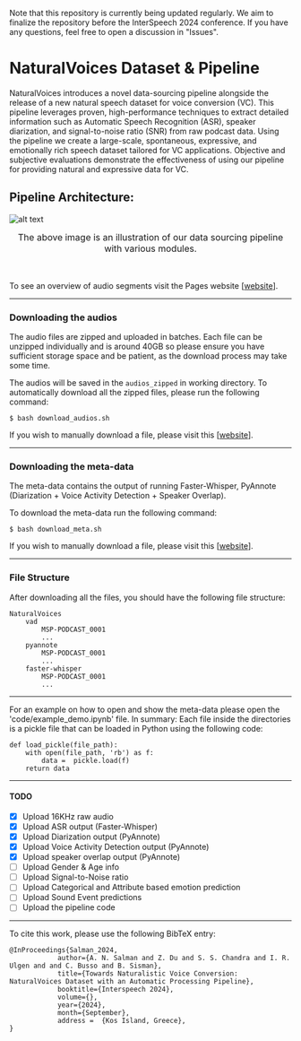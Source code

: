 
Note that this repository is currently being updated regularly. We aim to finalize the repository before the InterSpeech 2024 conference. If you have any questions, feel free to open a discussion in "Issues".


# NaturalVoices Dataset & Pipeline


NaturalVoices introduces a novel data-sourcing pipeline alongside the release of a new natural speech dataset for voice conversion (VC). This pipeline leverages proven, high-performance techniques to extract detailed information such as Automatic Speech Recognition (ASR), speaker diarization, and signal-to-noise ratio (SNR) from raw podcast data. Using the pipeline we create a large-scale, spontaneous, expressive, and emotionally rich speech dataset tailored for VC applications. Objective and subjective evaluations demonstrate the effectiveness of using our pipeline for providing natural and expressive data for VC.



<h2>Pipeline Architecture: </h2>

![alt text](./data/pipeline.png)
<figcaption style="text-align:center;"></font><font size=3> 
	The above image is an illustration of our data sourcing pipeline with various modules. </font>
</figcaption>
<br><br>


To see an overview of audio segments visit the Pages website [[website](https://3loi.github.io/NaturalVoices/)].

---------------------------

### Downloading the audios

The audio files are zipped and uploaded in batches. Each file can be unzipped individually and is around 40GB so please ensure you have sufficient storage space and be patient, as the download process may take some time.


The audios will be saved in the `audios_zipped` in working directory. To automatically download all the zipped files, please run the following command: 
  ```
  $ bash download_audios.sh
  ```

If you wish to manually download a file, please visit this [[website](https://lab-msp.com/NaturalVoices/audios_16khz)].

---------------------------

### Downloading the meta-data

The meta-data contains the output of running Faster-Whisper, PyAnnote (Diarization + Voice Activity Detection + Speaker Overlap). 

To download the meta-data run the following command:
  ```
  $ bash download_meta.sh
  ```

If you wish to manually download a file, please visit this [[website](https://lab-msp.com/NaturalVoices)].

---------------------------

### File Structure

After downloading all the files, you should have the following file structure:

```
NaturalVoices
	vad
		MSP-PODCAST_0001
		...
	pyannote
		MSP-PODCAST_0001
		...
	faster-whisper
		MSP-PODCAST_0001
		...

```



---------------------------

For an example on how to open and show the meta-data please open the 'code/example_demo.ipynb' file. In summary: Each file inside the directories is a pickle file that can be loaded in Python using the following code:

```
def load_pickle(file_path):
    with open(file_path, 'rb') as f:
        data =  pickle.load(f)
    return data
```

---------------------------


  #### TODO 
  - [x] Upload 16KHz raw audio
  - [x] Upload ASR output (Faster-Whisper)
  - [x] Upload Diarization output (PyAnnote)
  - [x] Upload Voice Activity Detection output (PyAnnote)
  - [x] Upload speaker overlap output (PyAnnote)
  - [ ] Upload Gender & Age info
  - [ ] Upload Signal-to-Noise ratio
  - [ ] Upload Categorical and Attribute based emotion prediction
  - [ ] Upload Sound Event predictions
  - [ ] Upload the pipeline code

---------------------------

To cite this work, please use the following BibTeX entry:

```
@InProceedings{Salman_2024,
            author={A. N. Salman and Z. Du and S. S. Chandra and I. R. Ulgen and and C. Busso and B. Sisman},
            title={Towards Naturalistic Voice Conversion: NaturalVoices Dataset with an Automatic Processing Pipeline},
            booktitle={Interspeech 2024},
            volume={},
            year={2024},
            month={September},
            address =  {Kos Island, Greece},
}
```
